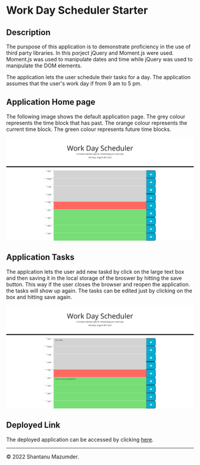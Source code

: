 # Work Day Scheduler Starter

## Description
The purspose of this application is to demonstrate proficiency in the use of third party libraries. In this porject jQuery and Moment.js were used. Moment.js was used to manipulate dates and time while jQuery was used to manipulate the DOM elements.

The application lets the user schedule their tasks for a day. The application assumes that the user's work day if from 9 am to 5 pm. 

## Application Home page
The following image shows the default application page. The grey colour represents the time block that has past. The orange colour represents the current time block. The green colour represents future time blocks.

![Application start page](./assets/images/application-start-page.png)

## Application Tasks
The applcation lets the user add new taskd by click on the large text box and then saving it in the local storage of the broswer by hitting the save button. This way if the user closes the browser and reopen the application. the tasks will show up again. The tasks can be edited just by clicking on the box and hitting save again.

![Application tasks](./assets/images/application-with-tasks.png)

## Deployed Link
The deployed application can be accessed by clicking [here](https://shawnmaz.github.io/work-day-scheduler/).

---
© 2022 Shantanu Mazumder.
